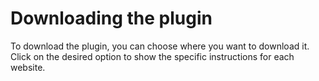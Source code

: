 # Downloading the plugin

To download the plugin, you can choose where you want to download it. Click on the desired option to show the specific instructions for each website.
